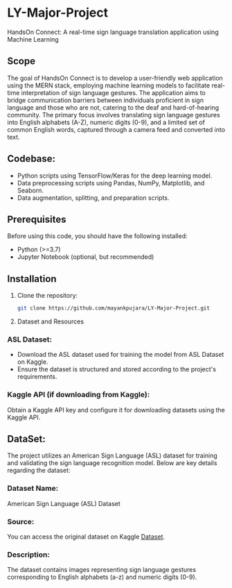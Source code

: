 # LY-Major-Project
HandsOn Connect: A real-time sign language translation application using Machine Learning

## Scope
The goal of HandsOn Connect is to develop a user-friendly web application using the MERN stack, employing machine learning models to facilitate real-time interpretation of sign language gestures. The application aims to bridge communication barriers between individuals proficient in sign language and those who are not, catering to the deaf and hard-of-hearing community. The primary focus involves translating sign language gestures into English alphabets (A-Z), numeric digits (0-9), and a limited set of common English words, captured through a camera feed and converted into text.

## Codebase:

- Python scripts using TensorFlow/Keras for the deep learning model.
- Data preprocessing scripts using Pandas, NumPy, Matplotlib, and Seaborn.
- Data augmentation, splitting, and preparation scripts.

## Prerequisites

Before using this code, you should have the following installed:

- Python (>=3.7)
- Jupyter Notebook (optional, but recommended)

## Installation

1. Clone the repository:

   ```sh
   git clone https://github.com/mayankpujara/LY-Major-Project.git
2. Dataset and Resources
### ASL Dataset:
- Download the ASL dataset used for training the model from ASL Dataset on Kaggle.
- Ensure the dataset is structured and stored according to the project's requirements.
### Kaggle API (if downloading from Kaggle):
Obtain a Kaggle API key and configure it for downloading datasets using the Kaggle API.

## DataSet: 
The project utilizes an American Sign Language (ASL) dataset for training and validating the sign language recognition model. Below are key details regarding the dataset:
### Dataset Name: 
American Sign Language (ASL) Dataset
### Source: 
You can access the original dataset on Kaggle [Dataset](https://www.kaggle.com/datasets/ayuraj/asl-dataset/data). 
### Description: 
The dataset contains images representing sign language gestures corresponding to English alphabets (a-z) and numeric digits (0-9).
